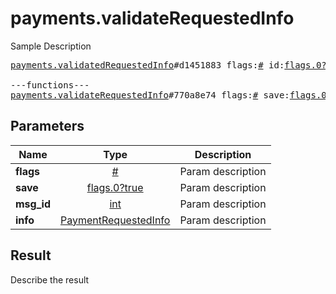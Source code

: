 # payments.validateRequestedInfo

Sample Description

<pre>
<a href="../constructor/payments.validatedRequestedInfo">payments.validatedRequestedInfo</a>#d1451883 flags:<a href="../type/#.md">#</a> id:<a href="../type/flags.0?string.md">flags.0?string</a> shipping_options:Vector&lt;<a href="../type/flags.1?Vector.md">flags.1?Vector</a>&gt; = <a href="../type/payments.ValidatedRequestedInfo.md">payments.ValidatedRequestedInfo</a>;

---functions---
<a href="../method/payments.validateRequestedInfo.md">payments.validateRequestedInfo</a>#770a8e74 flags:<a href="../type/#.md">#</a> save:<a href="../type/flags.0?true.md">flags.0?true</a> msg_id:<a href="../type/int.md">int</a> info:<a href="../type/PaymentRequestedInfo.md">PaymentRequestedInfo</a> = <a href="../type/payments.ValidatedRequestedInfo.md">payments.ValidatedRequestedInfo</a>;
</pre>

## Parameters

| Name | Type | Description |
|------|:----:|-------------|
| **flags** | [#](../type/#.md) | Param description |
| **save** | [flags.0?true](../type/flags.0?true.md) | Param description |
| **msg_id** | [int](../type/int.md) | Param description |
| **info** | [PaymentRequestedInfo](../type/PaymentRequestedInfo.md) | Param description |

## Result

Describe the result

